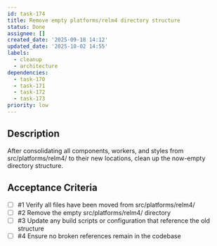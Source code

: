 ```yaml
---
id: task-174
title: Remove empty platforms/relm4 directory structure
status: Done
assignee: []
created_date: '2025-09-18 14:12'
updated_date: '2025-10-02 14:55'
labels:
  - cleanup
  - architecture
dependencies:
  - task-170
  - task-171
  - task-172
  - task-173
priority: low
---
```


## Description

After consolidating all components, workers, and styles from src/platforms/relm4/ to their new locations, clean up the now-empty directory structure.

## Acceptance Criteria
<!-- AC:BEGIN -->
- [ ] #1 Verify all files have been moved from src/platforms/relm4/
- [ ] #2 Remove the empty src/platforms/relm4/ directory
- [ ] #3 Update any build scripts or configuration that reference the old structure
- [ ] #4 Ensure no broken references remain in the codebase
<!-- AC:END -->
